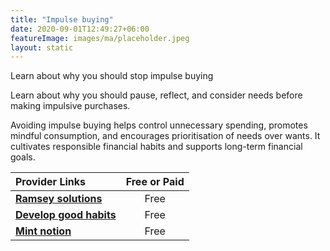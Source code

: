 ```yaml
---
title: "Impulse buying"
date: 2020-09-01T12:49:27+06:00
featureImage: images/ma/placeholder.jpeg
layout: static
---
```


Learn about why you should stop impulse buying

Learn about why you should pause, reflect, and consider needs before making impulsive purchases.

Avoiding impulse buying helps control unnecessary spending, promotes mindful consumption, and encourages prioritisation of needs over wants. It cultivates responsible financial habits and supports long-term financial goals.

| Provider Links      | Free or Paid  |  
| :-----------          | :--------------:      |  
| [**Ramsey solutions**](https://www.ramseysolutions.com/budgeting/stop-impulse-buys) | Free | 
| [**Develop good habits**](https://www.developgoodhabits.com/impulse-buying/) | Free | 
| [**Mint notion**](https://www.mintnotion.com/frugal-living/stop-impulse-buying/) | Free  | 
  

<br/><br/>






